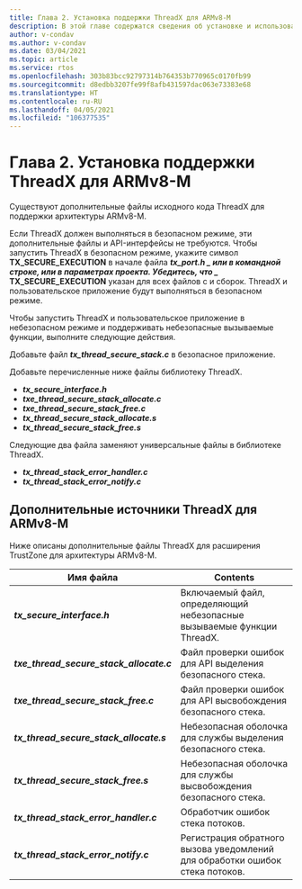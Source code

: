 ```yaml
---
title: Глава 2. Установка поддержки ThreadX для ARMv8-M
description: В этой главе содержатся сведения об установке и использовании исходного кода ThreadX для архитектуры ARMv8-M.
author: v-condav
ms.author: v-condav
ms.date: 03/04/2021
ms.topic: article
ms.service: rtos
ms.openlocfilehash: 303b83bcc92797314b764353b770965c0170fb99
ms.sourcegitcommit: d8edbb3207fe99f8afb431597dac063e73383e68
ms.translationtype: HT
ms.contentlocale: ru-RU
ms.lasthandoff: 04/05/2021
ms.locfileid: "106377535"
---
```

#  <a name="chapter-2--installing-threadx-support-for-armv8-m"></a>Глава 2. Установка поддержки ThreadX для ARMv8-M

Существуют дополнительные файлы исходного кода ThreadX для поддержки архитектуры ARMv8-M.

Если ThreadX должен выполняться в безопасном режиме, эти дополнительные файлы и API-интерфейсы не требуются. Чтобы запустить ThreadX в безопасном режиме, укажите символ **TX_SECURE_EXECUTION** в начале файла **_tx_port.h_ *_ или в командной строке, или в параметрах проекта. Убедитесь, что _* TX_SECURE_EXECUTION** указан для всех файлов c и сборок. ThreadX и пользовательское приложение будут выполняться в безопасном режиме.

Чтобы запустить ThreadX и пользовательское приложение в небезопасном режиме и поддерживать небезопасные вызываемые функции, выполните следующие действия.

Добавьте файл ***tx_thread_secure_stack.c*** в безопасное приложение.

Добавьте перечисленные ниже файлы библиотеку ThreadX.

- ***tx_secure_interface.h***
- ***txe_thread_secure_stack_allocate.c***
- ***txe_thread_secure_stack_free.c***
- ***tx_thread_secure_stack_allocate.s***
- ***tx_thread_secure_stack_free.s***

Следующие два файла заменяют универсальные файлы в библиотеке ThreadX.

- ***tx_thread_stack_error_handler.c***
- ***tx_thread_stack_error_notify.c***

## <a name="additional-threadx-sources-for-armv8-m"></a>Дополнительные источники ThreadX для ARMv8-M

Ниже описаны дополнительные файлы ThreadX для расширения TrustZone для архитектуры ARMv8-M.

  | **Имя файла**                            | **Contents**                                                        |
  |------------------------------------------|---------------------------------------------------------------------|
  | ***tx_secure_interface.h***              | Включаемый файл, определяющий небезопасные вызываемые функции ThreadX. |
  | ***txe_thread_secure_stack_allocate.c*** |  Файл проверки ошибок для API выделения безопасного стека. |
  | ***txe_thread_secure_stack_free.c***     |  Файл проверки ошибок для API высвобождения безопасного стека. |
  | ***tx_thread_secure_stack_allocate.s***  |  Небезопасная оболочка для службы выделения безопасного стека. |
  | ***tx_thread_secure_stack_free.s***      |  Небезопасная оболочка для службы высвобождения безопасного стека. |
  | ***tx_thread_stack_error_handler.c***    |  Обработчик ошибок стека потоков. |
  | ***tx_thread_stack_error_notify.c***     |  Регистрация обратного вызова уведомлений для обработки ошибок стека потоков. |
